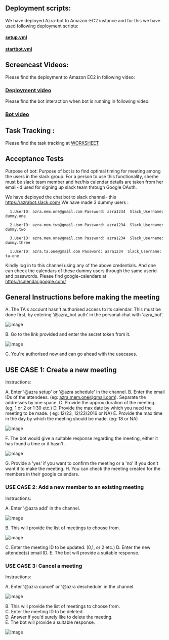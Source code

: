 

## Deployment scripts:

We have deployed Azra-bot to Amazon-EC2 instance and for this we have used following deployment scripts:

#### [setup.yml](https://github.ncsu.edu/gverma/Azra_MeetingBot/blob/master/Milestone-4/setup.yml)
#### [startbot.yml](https://github.ncsu.edu/gverma/Azra_MeetingBot/blob/master/Milestone-4/startBot.yml)


## Screencast Videos:
  
  Please find the deployment to Amazon EC2 in following video: 
###   [Deployment video](https://www.youtube.com/watch?v=nfDORZ-Zbnw)

 Please find the bot interaction when bot is running in following video: 
###   [Bot video](https://www.youtube.com/watch?v=c-sT3V_JcFI)


## Task Tracking :

  Please find the task tracking at 
      [WORKSHEET](https://github.ncsu.edu/gverma/Azra_MeetingBot/blob/master/Milestone-4/WORKSHEET.md)


## Acceptance Tests

Purpose of bot: Purpose of bot is to find optimal timing for meeting among the users in the slack group. For a person to use this functionality, she/he must be slack team member and her/his calendar details are taken from her email-id used for signing up slack team through Google OAuth.

We have deployed the chat bot to slack channel- this https://azrabot.slack.com/
We have made 3 dummy users :

      1.UserID: azra.mem.one@gmail.com Password: azra1234  Slack_Username: dummy.one
      
      2.UserID: azra.mem.two@gmail.com Password: azra1234  Slack_Username: dummy.two
      
      3.UserID: azra.mem.one@gmail.com Password: azra1234  Slack_Username: dummy.three
      
      1.UserID: azra.ta.one@gmail.com Password: azra1234  Slack_Username: ta.one

Kindly log in to this channel using any of the above credentials. And one can check the calendars of these dummy users through the same userid and passwords. 
Please find google-calendars at https://calendar.google.com/



## General Instructions before making the meeting

A. The TA's account hasn't authorised access to its calendar. This must be done first, by entering '@azra_bot auth' in the personal chat with 'azra_bot'.

![image](https://github.ncsu.edu/gverma/Azra_MeetingBot/blob/master/images/Screen%20Shot%202016-11-29%20at%207.18.51%20PM.png "one")

B. Go to the link provided and enter the secret token from it.

![image](https://github.ncsu.edu/gverma/Azra_MeetingBot/blob/master/images/Screen%20Shot%202016-11-29%20at%207.19.12%20PM.png "two")

C. You're authorised now and can go ahead with the usecases.


## USE CASE 1: Create a new meeting


Instructions:

A. Enter '@azra setup' or '@azra schedule' in the channel.
B. Enter the email IDs of the attendees. (eg: azra.mem.one@gmail.com). Separate the addresses by one space.
C. Provide the approx duration of the meeting. (eg, 1 or 2 or 1:30 etc.)
D. Provide the max date by which you need the meeting to be made. ( eg: 12/23, 12/23/2016 or NA)
E. Provide the max time in the day by which the meeting should be made. (eg: 18 or NA)

![image](https://github.ncsu.edu/gverma/Azra_MeetingBot/blob/master/images/Screen%20Shot%202016-11-29%20at%207.19.55%20PM.png "three")

F. The bot would give a suitable response regarding the meeting, either it has found a time or it hasn't.

![image](https://github.ncsu.edu/gverma/Azra_MeetingBot/blob/master/images/Screen%20Shot%202016-11-29%20at%207.20.20%20PM.png "four")

G. Provide a 'yes' if you want to confirm the meeting or a 'no' if you don't want it to make the meeting.
H. You can check the meeting created for the members in their google calendars.


### USE CASE 2: Add a new member to an existing meeting

Instructions:

A. Enter '@azra add' in the channel.

![image](https://github.ncsu.edu/gverma/Azra_MeetingBot/blob/master/images/add1.png "five")

B. This will provide the list of meetings to choose from.

![image](https://github.ncsu.edu/gverma/Azra_MeetingBot/blob/master/images/add2.png "six")

C. Enter the meeting ID to be updated. (0,1, or 2 etc.)
D. Enter the new attendee(s) email ID.
E. The bot will provide a suitable response.


### USE CASE 3: Cancel a meeting

Instructions:

A. Enter '@azra cancel' or '@azra deschedule' in the channel.

![image](https://github.ncsu.edu/gverma/Azra_MeetingBot/blob/master/images/del1.png "seven")

B. This will provide the list of meetings to choose from.<br>
C. Enter the meeting ID to be deleted.<br>
D. Answer if you'd surely like to delete the meeting.<br>
E. The bot will provide a suitable response.

![image](https://github.ncsu.edu/gverma/Azra_MeetingBot/blob/master/images/Screen%20Shot%202016-11-29%20at%207.21.48%20PM.png "eight")




